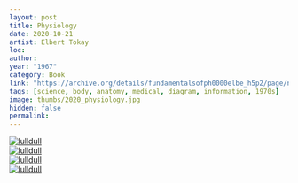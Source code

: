 ```yaml
---
layout: post
title: Physiology
date: 2020-10-21
artist: Elbert Tokay
loc: 
author: 
year: "1967"
category: Book
link: "https://archive.org/details/fundamentalsofph0000elbe_h5p2/page/n10/mode/thumb"
tags: [science, body, anatomy, medical, diagram, information, 1970s]
image: thumbs/2020_physiology.jpg
hidden: false
permalink:
---
```






<div class="post_image">
	<a href="{{ site.baseurl }}/images/posts/2020_physiology/001.jpg" target="_blank">
	<img src="{{ site.baseurl }}/images/posts/2020_physiology/001.jpg" alt="lulldull"></a>
</div>

<div class="post_image">
	<a href="{{ site.baseurl }}/images/posts/2020_physiology/002.jpg" target="_blank">
	<img src="{{ site.baseurl }}/images/posts/2020_physiology/002.jpg" alt="lulldull"></a>
</div>

<div class="post_image">
	<a href="{{ site.baseurl }}/images/posts/2020_physiology/003.jpg" target="_blank">
	<img src="{{ site.baseurl }}/images/posts/2020_physiology/003.jpg" alt="lulldull"></a>
</div>


<div class="post_image">
	<a href="{{ site.baseurl }}/images/posts/2020_physiology/004.jpg" target="_blank">
	<img src="{{ site.baseurl }}/images/posts/2020_physiology/004.jpg" alt="lulldull"></a>
</div>



